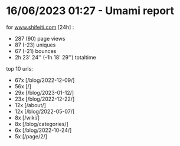 # 16/06/2023 01:27 - Umami report
for www.shifeiti.com [24h] :

 - 287 (90) page views
 - 87 (-23) uniques
 - 67 (-21) bounces
 - 2h 23' 24'' (-1h 18' 29'') totaltime


top 10 urls:
 - 67x [/blog/2022-12-09/]
 - 56x [/]
 - 29x [/blog/2023-01-12/]
 - 23x [/blog/2022-12-22/]
 - 12x [/about/]
 - 12x [/blog/2022-05-07/]
 - 8x [/wiki/]
 - 8x [/blog/categories/]
 - 6x [/blog/2022-10-24/]
 - 5x [/page/2/]


